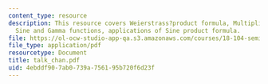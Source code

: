 ```yaml
---
content_type: resource
description: This resource covers Weierstrass?product formula, Multiplication formula,
  Sine and Gamma functions, applications of Sine product formula.
file: https://ol-ocw-studio-app-qa.s3.amazonaws.com/courses/18-104-seminar-in-analysis-applications-to-number-theory-fall-2006/4ebddf907ab0739a756195b720f6d23f_talk_chan.pdf
file_type: application/pdf
resourcetype: Document
title: talk_chan.pdf
uid: 4ebddf90-7ab0-739a-7561-95b720f6d23f
---
```

